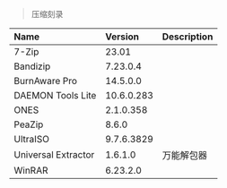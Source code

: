 > 压缩刻录

| Name                | Version    | Description |
| :------------------ | :--------- | :---------- |
| 7-Zip               | 23.01      |             |
| Bandizip            | 7.23.0.4   |             |
| BurnAware Pro       | 14.5.0.0   |             |
| DAEMON Tools Lite   | 10.6.0.283 |             |
| ONES                | 2.1.0.358  |             |
| PeaZip              | 8.6.0      |             |
| UltraISO            | 9.7.6.3829 |             |
| Universal Extractor | 1.6.1.0    | 万能解包器  |
| WinRAR              | 6.23.2.0   |             |
